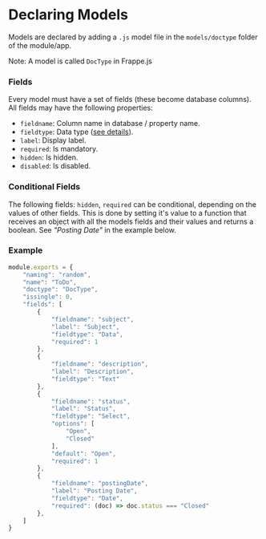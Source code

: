 # Declaring Models

Models are declared by adding a `.js` model file in the `models/doctype` folder of the module/app.

Note: A model is called `DocType` in Frappe.js

### Fields

Every model must have a set of fields (these become database columns). All fields may have the following properties:

- `fieldname`: Column name in database / property name.
- `fieldtype`: Data type ([see details](fields.md)).
- `label`: Display label.
- `required`: Is mandatory.
- `hidden`: Is hidden.
- `disabled`: Is disabled.

### Conditional Fields

The following fields: `hidden`, `required` can be conditional, depending on the values of other fields.
This is done by setting it's value to a function that receives an object with all the models fields and their values and returns a boolean.
See _"Posting Date"_ in the example below.

### Example

```js
module.exports = {
	"naming": "random",
	"name": "ToDo",
	"doctype": "DocType",
	"issingle": 0,
	"fields": [
		{
			"fieldname": "subject",
			"label": "Subject",
			"fieldtype": "Data",
			"required": 1
		},
		{
			"fieldname": "description",
			"label": "Description",
			"fieldtype": "Text"
		},
		{
			"fieldname": "status",
			"label": "Status",
			"fieldtype": "Select",
			"options": [
				"Open",
				"Closed"
			],
			"default": "Open",
			"required": 1
		},
		{
			"fieldname": "postingDate",
			"label": "Posting Date",
			"fieldtype": "Date",
			"required": (doc) => doc.status === "Closed"
		},
	]
}
```

